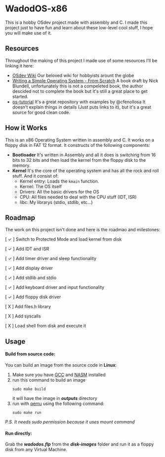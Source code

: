# WadodOS-x86
This is a hobby OSdev project made with assembly and C. I made this project just to have fun and learn about these low-level cool stuff, I hope you will make use of it.

## Resources
Throughout the making of this project I made use of some resources I'll be linking it here:
- [OSdev Wiki](https://wiki.osdev.org/Expanded_Main_Page)
    Our beloved wiki for hobbyists arount the globe
- [Writing a Simple Operating System - From Scratch](https://www.cs.bham.ac.uk/~exr/lectures/opsys/10_11/lectures/os-dev.pdf)
    A book draft by Nick Blundell, unfortunately this is not a compeleted book, the author descided not to complete the book but it's still a great place to get started.
- [os-tutorial](https://github.com/cfenollosa/os-tutorial)
    It's a great repository with examples by @cfenollosa
    It doesn't explain things in details (Just puts links to it), but it's a great source for good clean code.
## How it Works
This is an x86 Operating System written in assembly and C. It works on a floppy disk in FAT 12 format.
It constructs of the following components:
- **Bootloader**
    It's written in Assembly and all it does is switching from 16 bits to 32 bits and then load the kernel from the floppy disk to the memory.
- **Kernel**
    It's the core of the operating system and has all the rock and roll stuff. And it consist of:
    - Kernel entry: Loads the `kmain` function.
    - Kernel: The OS itself
    - Drivers: All the basic drivers for the OS
    - CPU: All files needed to deal with the CPU stuff (IDT, ISR)
    - libc: My librarys (stdio, stdlib, etc...)

## Roadmap
The work on this project isn't done and here is the roadmao and milestones:

[ ✓ ] Switch to Protected Mode and load kernel from disk

[ ✓ ] Add IDT and ISR

[ ✓ ] Add timer driver and sleep functionality

[ ✓ ] Add display driver

[ ✓ ] Add stdlib and stdio

[ ✓ ] Add keyboard driver and input functionality

[ ✓ ] Add floppy disk driver

[ X ] Add files.h library

[ X ] Add syscalls

[ X ] Load shell from disk and execute it

## Usage
#### Build from source code:
You can build an image from the source code in **Linux**:
1. Make sure you have [GCC](gcc.gnu.org) and [NASM](https://www.nasm.us/) installed
2. run this command to build an image
    ```
    sudo make build
    ```
    it will have the image in **_outputs_** directory
3. run with [qemu](www.qemu.org) using the following command:
    ```
    sudo make run
    ```
    
_P.S. It needs sudo permission because it uses _mount_ command_

#### Run directly:
Grab the **_wadodos.flp_** from the **_disk-images_** folder and run it as a floppy disk from any Virtual Machine.
